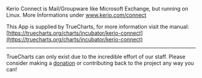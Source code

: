 Kerio Connect is Mail/Groupware like Microsoft Exchange, but running on Linux. More Informations under www.kerio.com/connect

This App is supplied by TrueCharts, for more information visit the manual: [https://truecharts.org/charts/incubator/kerio-connect](https://truecharts.org/charts/incubator/kerio-connect)

---

TrueCharts can only exist due to the incredible effort of our staff.
Please consider making a [donation](https://truecharts.org/sponsor) or contributing back to the project any way you can!
